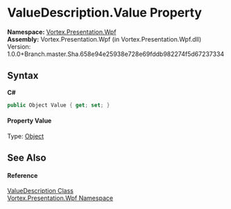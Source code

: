 # ValueDescription.Value Property 
 

**Namespace:**&nbsp;<a href="N_Vortex_Presentation_Wpf.md">Vortex.Presentation.Wpf</a><br />**Assembly:**&nbsp;Vortex.Presentation.Wpf (in Vortex.Presentation.Wpf.dll) Version: 1.0.0+Branch.master.Sha.658e94e25938e728e69fddb982274f5d67237334

## Syntax

**C#**<br />
``` C#
public Object Value { get; set; }
```


#### Property Value
Type: <a href="https://docs.microsoft.com/dotnet/api/system.object" target="_blank">Object</a>

## See Also


#### Reference
<a href="T_Vortex_Presentation_Wpf_ValueDescription.md">ValueDescription Class</a><br /><a href="N_Vortex_Presentation_Wpf.md">Vortex.Presentation.Wpf Namespace</a><br />